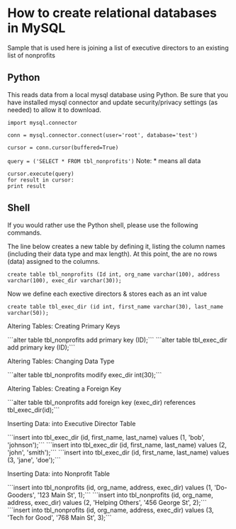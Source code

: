 # How to create relational databases in MySQL
Sample that is used here is joining a list of executive directors to an existing list of nonprofits

## Python
This reads data from a local mysql database using Python. Be sure that you have installed mysql connector and update security/privacy settings (as needed) to allow it to download.

```import mysql.connector```

```conn = mysql.connector.connect(user='root', database='test')```

```cursor = conn.cursor(buffered=True)```

```query = ('SELECT * FROM tbl_nonprofits')```
Note: * means all data

```
cursor.execute(query)
for result in cursor:
print result
```

## Shell
If you would rather use the Python shell, please use the following commands.

<p> The line below creates a new table by defining it, listing the column names (including their data type and max length). At this point, the are no rows (data) assigned to the columns. </p>

```create table tbl_nonprofits (Id int, org_name varchar(100), address varchar(100), exec_dir varchar(30));```

<p> Now we define each exective directors & stores each as an int value </p>

```create table tbl_exec_dir (id int, first_name varchar(30), last_name varchar(50));```

<p> Altering Tables: Creating Primary Keys </p>
```alter table tbl_nonprofits add primary key (ID);```
```alter table tbl_exec_dir add primary key (ID);```

<p> Altering Tables: Changing Data Type </p>
```alter table tbl_nonprofits modify exec_dir int(30);```

<p> Altering Tables: Creating a Foreign Key </p>
```alter table tbl_nonprofits add foreign key (exec_dir) references tbl_exec_dir(id);```

<p> Inserting Data: into Executive Director Table </p>
```insert into tbl_exec_dir (id, first_name, last_name) values (1, 'bob', 'johnson');```
```insert into tbl_exec_dir (id, first_name, last_name) values (2, 'john', 'smith');```
```insert into tbl_exec_dir (id, first_name, last_name) values (3, 'jane', 'doe');```

<p> Inserting Data: into Nonprofit Table </p>
```insert into tbl_nonprofits (id, org_name, address, exec_dir) values (1, 'Do-Gooders', '123 Main St', 1);```
```insert into tbl_nonprofits (id, org_name, address, exec_dir) values (2, 'Helping Others', '456 George St', 2);```
```insert into tbl_nonprofits (id, org_name, address, exec_dir) values (3, 'Tech for Good', '768 Main St', 3);```
